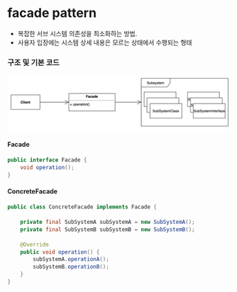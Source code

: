 # facade pattern 
- 복잡한 서브 시스템 의존성을 최소화하는 방법.
- 사용자 입장에는 시스템 상세 내용은 모르는 상태에서 수행되는 형태

### 구조 및 기본 코드   
![img.png](img.png)

#### Facade
```java
public interface Facade {
    void operation();
}
```

#### ConcreteFacade
```java
public class ConcreteFacade implements Facade {

    private final SubSystemA subSystemA = new SubSystemA();
    private final SubSystemB subSystemB = new SubSystemB();
    
    @Override
    public void operation() {
        subSystemA.operationA();
        subSystemB.operationB();
    }
}
```